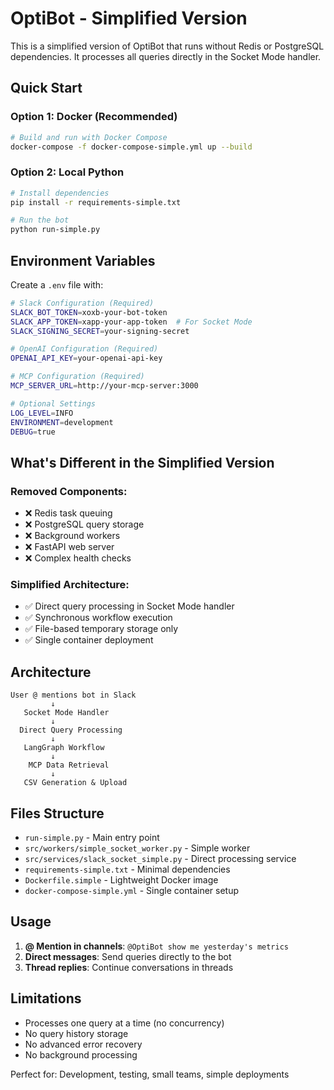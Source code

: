 # OptiBot - Simplified Version

This is a simplified version of OptiBot that runs without Redis or PostgreSQL dependencies. It processes all queries directly in the Socket Mode handler.

## Quick Start

### Option 1: Docker (Recommended)
```bash
# Build and run with Docker Compose
docker-compose -f docker-compose-simple.yml up --build
```

### Option 2: Local Python
```bash
# Install dependencies
pip install -r requirements-simple.txt

# Run the bot
python run-simple.py
```

## Environment Variables

Create a `.env` file with:

```bash
# Slack Configuration (Required)
SLACK_BOT_TOKEN=xoxb-your-bot-token
SLACK_APP_TOKEN=xapp-your-app-token  # For Socket Mode
SLACK_SIGNING_SECRET=your-signing-secret

# OpenAI Configuration (Required)
OPENAI_API_KEY=your-openai-api-key

# MCP Configuration (Required)
MCP_SERVER_URL=http://your-mcp-server:3000

# Optional Settings
LOG_LEVEL=INFO
ENVIRONMENT=development
DEBUG=true
```

## What's Different in the Simplified Version

### Removed Components:
- ❌ Redis task queuing
- ❌ PostgreSQL query storage  
- ❌ Background workers
- ❌ FastAPI web server
- ❌ Complex health checks

### Simplified Architecture:
- ✅ Direct query processing in Socket Mode handler
- ✅ Synchronous workflow execution
- ✅ File-based temporary storage only
- ✅ Single container deployment

## Architecture

```
User @ mentions bot in Slack
         ↓
   Socket Mode Handler
         ↓
  Direct Query Processing
         ↓
   LangGraph Workflow
         ↓
    MCP Data Retrieval
         ↓
   CSV Generation & Upload
```

## Files Structure

- `run-simple.py` - Main entry point
- `src/workers/simple_socket_worker.py` - Simple worker
- `src/services/slack_socket_simple.py` - Direct processing service
- `requirements-simple.txt` - Minimal dependencies
- `Dockerfile.simple` - Lightweight Docker image
- `docker-compose-simple.yml` - Single container setup

## Usage

1. **@ Mention in channels**: `@OptiBot show me yesterday's metrics`
2. **Direct messages**: Send queries directly to the bot
3. **Thread replies**: Continue conversations in threads

## Limitations

- Processes one query at a time (no concurrency)
- No query history storage
- No advanced error recovery
- No background processing

Perfect for: Development, testing, small teams, simple deployments